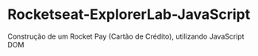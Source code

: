# Rocketseat-ExplorerLab-JavaScript
Construção de um Rocket Pay (Cartão de Crédito), utilizando JavaScript DOM 

